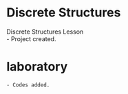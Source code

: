 # Discrete Structures
Discrete Structures Lesson  
	- Project created.
# laboratory 
	- Codes added.
	